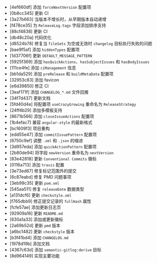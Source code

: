 - [4ef660df] 添加 `forceNextVersion` 配置项
- [0b8cc345] 更新 CI
- [3a27b663] 当版本不增长时，从早期版本自动递增
- [f478ce35] 为 `ReleaseLog.tags` 字段添加排序支持
- [88cf4838] 更新 CI
- [db48c20a] 代码优化
- [d8524b78] 修复当 `fileSets` 为空或无效时 `changelog` 目标执行失败的问题
- [bae9f5af] 添加 `hiddenTypes` 配置项
- [1d37706f] 更新 `DEFAULT_MESSAGE_PATTERN`
- [5925f369] 添加 `hasQuickActions`、`hasSubjectIssues` 和 `hasBodyIssues`
- [111ce4fe] 添加 `ciManagement` 信息
- [bb1da529] 添加 `preRelease` 和 `buildMetaData` 配置项
- [32953c83] 添加 favicon
- [e6d39850] 修正 CI
- [3eaf171f] 添加 `CHANGELOG_*.md` 文件回推
- [34f7d437] 更新文档
- [5fd40d4e] 将配置项 `useCrazyGrowing` 重命名为 `ReleaseStrategy`
- [24ff4b29] 添加多模板支持
- [8671b566] 添加 `closeIssueActions` 配置项
- [1b4efac7] 兼容 `angular-style` 的最新格式
- [bc1609f3] 项目重构
- [edd55e47] 添加 `commitIssuePattern` 配置项
- [6750c9ef] 调整 `.xml` 和 `.json` 的缩进
- [3d957eda] 添加 `quickActionPattern` 配置项
- [2b80de94] 将字段 `newVersion` 重命名为 `nextVersion`
- [83e42818] 更新 `Conventional Commits` 徽标
- [0116a713] 添加 `travis` 配置
- [3e73ed67] 修复标记范围外的提交
- [6c87eabd] 修复 PMD 问题事项
- [3eb99c35] 更新 `pom.xml`
- [545aa511] 修复 `releaseDate` 数据类型
- [a131dcf6] 更新 `checkstyle.xml`
- [f765dbb9] 修正提交记录的 `fullHash` 属性
- [fcfe57ae] 添加更新日志页
- [92909a16] 更新 `README.md`
- [630a1a33] 添加或更新徽标
- [2a69b52d] 更新 `pmd` 版本
- [a6bc1482] 更新 `checkstyle` 版本
- [b3f41bd4] 添加 `CHANGELOG.md`
- [1978d19b] 添加文档
- [4367c63d] 添加 `semantic-gitlog:derive` 目标
- [8d964149] 实现主要功能
